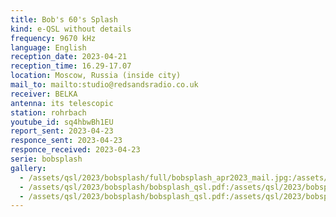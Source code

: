 ```yaml
---
title: Bob's 60's Splash
kind: e-QSL without details
frequency: 9670 kHz
language: English
reception_date: 2023-04-21
reception_time: 16.29-17.07
location: Moscow, Russia (inside city)
mail_to: mailto:studio@redsandsradio.co.uk
receiver: BELKA
antenna: its telescopic
station: rohrbach
youtube_id: sq4hbwBh1EU
report_sent: 2023-04-23
responce_sent: 2023-04-23
responce_received: 2023-04-23
serie: bobsplash
gallery:
  - /assets/qsl/2023/bobsplash/full/bobsplash_apr2023_mail.jpg:/assets/qsl/2023/bobsplash/small/bobsplash_apr2023_mail.jpg
  - /assets/qsl/2023/bobsplash/bobsplash_qsl.pdf:/assets/qsl/2023/bobsplash/small/bobsplash_apr2023_qsl1.jpg
  - /assets/qsl/2023/bobsplash/bobsplash_qsl.pdf:/assets/qsl/2023/bobsplash/small/bobsplash_apr2023_qsl2.jpg
---
```

